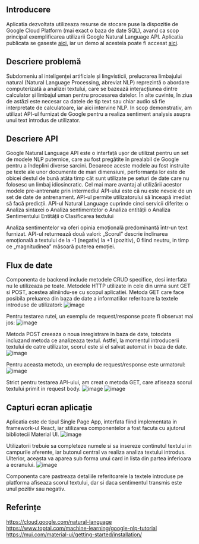 ## Introducere
Aplicatia dezvoltata utilizeaza resurse de stocare puse la dispozitie de Google Cloud Platform (mai exact o baza de date SQL), avand ca scop principal exemplificarea utilizarii Google Natural Language API. 
Aplicatia publicata se gaseste [aici](https://damp-brook-66360.herokuapp.com/), iar un demo al acesteia poate fi accesat [aici](https://youtu.be/ipwInQ-6Y1k).
## Descriere problemă 
Subdomeniu al inteligenței artificiale și lingvisticii, prelucrarea limbajului natural (Natural Language Processing, abreviat NLP) reprezintă o abordare computerizată a analizei textului, care se bazează interacțiunea dintre calculator și limbajul uman pentru procesarea datelor. În alte cuvinte, în ziua de astăzi este necesar ca datele de tip text sau chiar audio să fie interpretate de calculatoare, iar aici intervine NLP.
In scop demonstrativ, am utilizat API-ul furnizat de Google pentru a realiza sentiment analysis asupra unui text introdus de utilizator.
## Descriere API 
Google Natural Language API este o interfață ușor de utilizat pentru un set de modele NLP puternice, care au fost pregătite în prealabil de Google pentru a îndeplini diverse sarcini. Deoarece aceste modele au fost instruite pe texte ale unor documente de mari dimensiuni, performanța lor este de obicei destul de bună atâta timp cât sunt utilizate pe seturi de date care nu folosesc un limbaj idiosincratic.
Cel mai mare avantaj al utilizării acestor modele pre-antrenate prin intermediul API-ului este că nu este nevoie de un set de date de antrenament. API-ul permite utilizatorului să înceapă imediat să facă predicții.
API-ul Natural Language cuprinde cinci servicii diferite:
o	Analiza sintaxei
o	Analiza sentimentelor
o	Analiza entității
o	Analiza Sentimentului Entității
o	Clasificarea textului

Analiza sentimentelor va oferi opinia emoțională predominantă într-un text furnizat. API-ul returnează două valori: „Scorul” descrie înclinarea emoțională a textului de la -1 (negativ) la +1 (pozitiv), 0 fiind neutru, in timp ce „magnitudinea” măsoară puterea emoției.
## Flux de date
Componenta de backend include metodele CRUD specifice, desi interfata nu le utilizeaza pe toate.
Metodele HTTP utilizate in cele din urma sunt GET si POST, acestea aliniindu-se cu scopul aplicatiei.
Metoda GET care face posibila preluarea din baza de date a informatiilor referitoare la textele introduse de utilizatori:
![image](https://user-images.githubusercontent.com/44543705/168165971-de76f630-a03d-4f4b-a51c-692a53c38147.png)

Pentru testarea rutei, un exemplu de request/response poate fi observat mai jos:
 ![image](https://user-images.githubusercontent.com/44543705/168166038-2cd739c8-0558-415e-aed9-71c73cf645f5.png)

Metoda POST creeaza o noua inregistrare in baza de date, totodata incluzand metoda ce analizeaza textul. Astfel, la momentul introducerii textului de catre utilizator, scorul este si el salvat automat in baza de date.
![image](https://user-images.githubusercontent.com/44543705/168166079-b22ebf3c-2b3b-49e8-a536-b39d40f0002e.png)

 
Pentru aceasta metoda, un exemplu de request/response este urmatorul:
 ![image](https://user-images.githubusercontent.com/44543705/168166116-28557da5-41e3-4afb-a11f-1cd3b36e6332.png)

Strict pentru testarea API-ului, am creat o metoda GET, care afiseaza scorul textului primit in request body.
 ![image](https://user-images.githubusercontent.com/44543705/168166155-8c7d529e-d66e-4eed-be82-5d04efeca6fa.png)
![image](https://user-images.githubusercontent.com/44543705/168166176-9e0e3bb3-2b3e-4884-aa82-9bdc82969453.png)

## Capturi ecran aplicație 
Aplicatia este de tipul Single Page App, interfata fiind implementata in framework-ul React, iar stilizarea componentelor a fost facuta cu ajutorul bibliotecii Material UI.
 ![image](https://user-images.githubusercontent.com/44543705/168166204-1c820669-bc7b-4a02-a0b8-ea877fd2c34b.png)

Utilizatorii trebuie sa completeze numele si sa insereze continutul textului in campurile aferente, iar butonul central va realiza analiza textului introdus. Ulterior, aceasta va aparea sub forma unui card in lista din partea inferioara a ecranului.
 ![image](https://user-images.githubusercontent.com/44543705/168166224-eef8d2c7-883d-4858-90d4-d3980f73608a.png)

Componenta care pastreaza detaliile referitoarele la textele introduse pe platforma afiseaza scorul textului, dar si daca sentimentul transmis este unul pozitiv sau negativ.

## Referințe
https://cloud.google.com/natural-language
https://www.toptal.com/machine-learning/google-nlp-tutorial
https://mui.com/material-ui/getting-started/installation/
